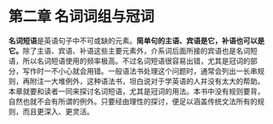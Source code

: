 # 第二章 名词词组与冠词

**名词短语**是英语句子中不可或缺的元素。<b>简单句的**主语**、**宾语**是它，**补语**也可以是它。</b>除了主语、宾语、补语这些主要元素外，介系词后面所接的宾语也是名词短语，所以名词短语使用的频率极高。不过名词短语很容易出错，尤其是冠词的部分，写作时一不小心就会用错。一般语法书处理这个问题时，通常会列出一长串规则，再附注一大堆例外，这种语法书，坦白说对于学英语的人并没有太大的帮助。本章就要和读者一同来探讨名词短语，尤其是冠词的用法。本书中没有规则要背，自然也就不会有所谓的例外。只要经由理性的探讨，便足以涵盖传统文法所有的规则，而且更深入、更灵活。